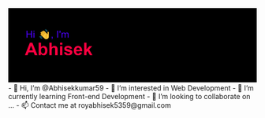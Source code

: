 <img src="./header.png"/>
- 👋 Hi, I’m @Abhisekkumar59
- 👀 I’m interested in Web Development
- 🌱 I’m currently learning Front-end Development
- 💞️ I’m looking to collaborate on ...
- 📫 Contact me at royabhisek5359@gmail.com

<!---
Abhisekkumar59/Abhisekkumar59 is a ✨ special ✨ repository because its `README.md` (this file) appears on your GitHub profile.
You can click the Preview link to take a look at your changes.
--->
